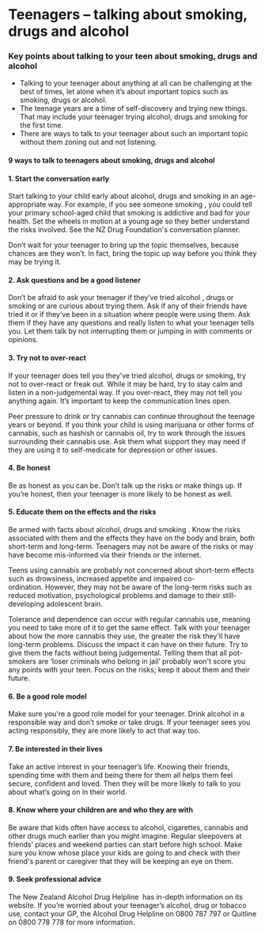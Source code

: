 # Teenagers – talking about smoking, drugs and alcohol

### Key points about talking to your teen about smoking, drugs and alcohol

- Talking to your teenager about anything at all can be challenging at the best of times, let alone when it’s about important topics such as smoking, drugs or alcohol.
- The teenage years are a time of self-discovery and trying new things. That may include your teenager trying alcohol, drugs and smoking for the first time.
- There are ways to talk to your teenager about such an important topic without them zoning out and not listening.

#### 9 ways to talk to teenagers about smoking, drugs and alcohol

#### 1\. Start the conversation early

Start talking to your child early about alcohol, drugs and smoking in an age-appropriate way. For example, if you see someone smoking
, you could tell your primary school-aged child that smoking is addictive and bad for your health. Set the wheels in motion at a young age so they better understand the risks involved. See the NZ Drug Foundation's conversation planner.

Don’t wait for your teenager to bring up the topic themselves, because chances are they won’t. In fact, bring the topic up way before you think they may be trying it.

#### 2\. Ask questions and be a good listener

Don’t be afraid to ask your teenager if they’ve tried alcohol
, drugs or smoking or are curious about trying them. Ask if any of their friends have tried it or if they’ve been in a situation where people were using them. Ask them if they have any questions and really listen to what your teenager tells you. Let them talk by not interrupting them or jumping in with comments or opinions.

#### 3\. Try not to over-react

If your teenager does tell you they’ve tried alcohol, drugs or smoking, try not to over-react or freak out. While it may be hard, try to stay calm and listen in a non-judgemental way. If you over-react, they may not tell you anything again. It’s important to keep the communication lines open.

Peer pressure to drink or try cannabis can continue throughout the teenage years or beyond. If you think your child is using marijuana or other forms of cannabis, such as hashish or cannabis oil, try to work through the issues surrounding their cannabis use. Ask them what support they may need if they are using it to self-medicate for depression or other issues.

#### 4\. Be honest

Be as honest as you can be. Don’t talk up the risks or make things up. If you’re honest, then your teenager is more likely to be honest as well.

#### 5\. Educate them on the effects and the risks

Be armed with facts about alcohol, drugs and smoking
. Know the risks associated with them and the effects they have on the body and brain, both short-term and long-term. Teenagers may not be aware of the risks or may have become mis-informed via their friends or the internet.

Teens using cannabis are probably not concerned about short-term effects such as drowsiness, increased appetite and impaired co-ordination. However, they may not be aware of the long-term risks such as reduced motivation, psychological problems and damage to their still-developing adolescent brain.

Tolerance and dependence can occur with regular cannabis use, meaning you need to take more of it to get the same effect. Talk with your teenager about how the more cannabis they use, the greater the risk they'll have long-term problems. Discuss the impact it can have on their future. Try to give them the facts without being judgemental. Telling them that all pot-smokers are ‘loser criminals who belong in jail’ probably won't score you any points with your teen. Focus on the risks; keep it about them and their future.

#### 6\. Be a good role model

Make sure you're a good role model for your teenager. Drink alcohol in a responsible way and don’t smoke or take drugs. If your teenager sees you acting responsibly, they are more likely to act that way too.

#### 7\. Be interested in their lives

Take an active interest in your teenager’s life. Knowing their friends, spending time with them and being there for them all helps them feel secure, confident and loved. Then they will be more likely to talk to you about what’s going on in their world.

#### 8\. Know where your children are and who they are with

Be aware that kids often have access to alcohol, cigarettes, cannabis and other drugs much earlier than you might imagine. Regular sleepovers at friends’ places and weekend parties can start before high school. Make sure you know whose place your kids are going to and check with their friend's parent or caregiver that they will be keeping an eye on them.

#### 9\. Seek professional advice

The New Zealand Alcohol Drug Helpline
 has in-depth information on its website. If you’re worried about your teenager’s alcohol, drug or tobacco use, contact your GP, the Alcohol Drug Helpline on 0800 787 797 or Quitline on 0800 778 778 for more information.
